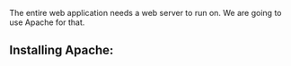 The entire web application needs a web server to run on. We are going to use Apache for that.

## Installing Apache:
